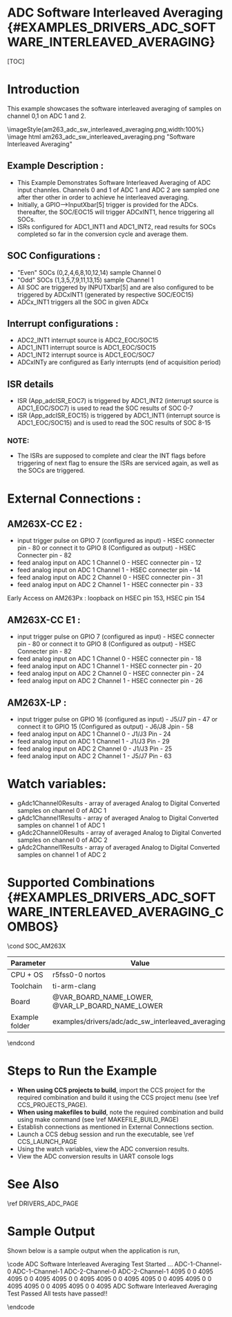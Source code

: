 # ADC Software Interleaved Averaging {#EXAMPLES_DRIVERS_ADC_SOFTWARE_INTERLEAVED_AVERAGING}

[TOC]

# Introduction
This example showcases the software interleaved averaging of samples on channel 0,1 on ADC 1 and 2.

\imageStyle{am263_adc_sw_interleaved_averaging.png,width:100%}
\image html am263_adc_sw_interleaved_averaging.png "Software Interleaved Averaging"
## Example Description :
- This Example Demonstrates Software Interleaved Averaging of ADC input channles. Channels 0 and 1 of ADC 1 and ADC 2 are sampled one after ther other in order to achieve he interleaved averaging.
- Initially, a GPIO-->InputXbar[5] trigger is provided for the ADCs.
thereafter, the SOC/EOC15 will trigger ADCxINT1, hence triggering all SOCs.
- ISRs configured for ADC1_INT1 and ADC1_INT2, read results for SOCs
completed so far in the conversion cycle and average them.

## SOC Configurations :
- "Even" SOCs (0,2,4,6,8,10,12,14) sample Channel 0
- "Odd" SOCs (1,3,5,7,9,11,13,15) sample Channel 1
- All SOC are triggered by INPUTXbar[5] and are also configured to be triggered by ADCxINT1 (generated by respective SOC/EOC15)
- ADCx_INT1 triggers all the SOC in given ADCx

## Interrupt configurations :
- ADC2_INT1 interrupt source is ADC2_EOC/SOC15
- ADC1_INT1 interrupt source is ADC1_EOC/SOC15
- ADC1_INT2 interrupt source is ADC1_EOC/SOC7
- ADCxINTy are configured as Early interrupts (end of acquisition period)

## ISR details
- ISR (App_adcISR_EOC7) is triggered by ADC1_INT2 (interrupt source is ADC1_EOC/SOC7) is used to read the SOC results of SOC 0-7
- ISR (App_adcISR_EOC15) is triggered by ADC1_INT1 (interrupt source is ADC1_EOC/SOC15) and is used to read the SOC results of SOC 8-15

### NOTE:
- The ISRs are supposed to complete and clear the INT flags before triggering of next flag to ensure the ISRs are serviced again, as well as the SOCs are triggered.



# External Connections :
## AM263X-CC E2 :
- input trigger pulse on GPIO 7 (configured as input) - HSEC connecter pin - 80 or connect it to GPIO 8 (Configured as output) - HSEC Connecter pin - 82
- feed analog input on ADC 1 Channel 0 - HSEC connecter pin - 12
- feed analog input on ADC 1 Channel 1 - HSEC connecter pin - 14
- feed analog input on ADC 2 Channel 0 - HSEC connecter pin - 31
- feed analog input on ADC 2 Channel 1 - HSEC connecter pin - 33

Early Access on AM263Px : loopback on HSEC pin 153, HSEC pin 154

## AM263X-CC E1 :
- input trigger pulse on GPIO 7 (configured as input) - HSEC connecter pin - 80 or connect it to GPIO 8 (Configured as output) - HSEC Connecter pin - 82
- feed analog input on ADC 1 Channel 0 - HSEC connecter pin - 18
- feed analog input on ADC 1 Channel 1 - HSEC connecter pin - 20
- feed analog input on ADC 2 Channel 0 - HSEC connecter pin - 24
- feed analog input on ADC 2 Channel 1 - HSEC connecter pin - 26

## AM263X-LP :
- input trigger pulse on GPIO 16 (configured as input) - J5/J7 pin - 47 or connect it to GPIO 15 (Configured as output) -  J6/J8 Jpin - 58
- feed analog input on ADC 1 Channel 0 - J1/J3 Pin - 24
- feed analog input on ADC 1 Channel 1 - J1/J3 Pin - 29
- feed analog input on ADC 2 Channel 0 - J1/J3 Pin - 25
- feed analog input on ADC 2 Channel 1 - J5/J7 Pin - 63

# Watch variables:
- gAdc1Channel0Results - array of averaged Analog to Digital Converted samples on channel 0 of ADC 1
- gAdc1Channel1Results - array of averaged Analog to Digital Converted samples on channel 1 of ADC 1
- gAdc2Channel0Results - array of averaged Analog to Digital Converted samples on channel 0 of ADC 2
- gAdc2Channel1Results - array of averaged Analog to Digital Converted samples on channel 1 of ADC 2


# Supported Combinations {#EXAMPLES_DRIVERS_ADC_SOFTWARE_INTERLEAVED_AVERAGING_COMBOS}

\cond SOC_AM263X

 Parameter      | Value
 ---------------|-----------
 CPU + OS       | r5fss0-0 nortos
 Toolchain      | ti-arm-clang
 Board          | @VAR_BOARD_NAME_LOWER, @VAR_LP_BOARD_NAME_LOWER
 Example folder | examples/drivers/adc/adc_sw_interleaved_averaging/

\endcond

# Steps to Run the Example

- **When using CCS projects to build**, import the CCS project for the required combination
  and build it using the CCS project menu (see \ref CCS_PROJECTS_PAGE).
- **When using makefiles to build**, note the required combination and build using
  make command (see \ref MAKEFILE_BUILD_PAGE)
- Establish connections as mentioned in External Connections section.
- Launch a CCS debug session and run the executable, see \ref CCS_LAUNCH_PAGE
- Using the watch variables, view the ADC conversion results.
- View the ADC conversion results in UART console logs

# See Also

\ref DRIVERS_ADC_PAGE

# Sample Output

Shown below is a sample output when the application is run,

\code
ADC Software Interleaved Averaging Test Started ...
ADC-1-Channel-0    ADC-1-Channel-1    ADC-2-Channel-0    ADC-2-Channel-1
4095        0        0        4095
4095        0        0        4095
4095        0        0        4095
4095        0        0        4095
4095        0        0        4095
4095        0        0        4095
4095        0        0        4095
4095        0        0        4095
ADC Software Interleaved Averaging Test Passed
All tests have passed!!

\endcode
